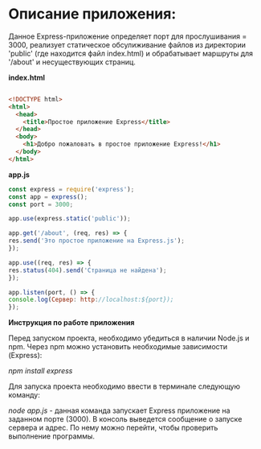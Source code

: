 # Описание приложения:
Данное Express-приложение определяет порт для прослушивания = 3000, реализует статическое обсулиживание файлов из директории 'public' (где находится файл index.html) и обрабатывает маршруты для '/about' и несуществующих страниц.

**index.html**

```html

<!DOCTYPE html>
<html>
  <head>
    <title>Простое приложение Express</title>
  </head>
  <body>
    <h1>Добро пожаловать в простое приложение Express!</h1>
  </body>
</html>
```
**app.js** 

```javascript
const express = require('express');
const app = express();
const port = 3000;

app.use(express.static('public'));

app.get('/about', (req, res) => {
res.send('Это простое приложение на Express.js');
});

app.use((req, res) => {
res.status(404).send('Страница не найдена');
});

app.listen(port, () => {
console.log(Сервер: http://localhost:${port});
});
```
**Инструкция по работе приложения**

Перед запуском проекта, необходимо убедиться в наличии Node.js и npm. Через npm можно установить необходимые зависимости (Express):

*npm install express*

Для запуска проекта необходимо ввести в терминале следующую команду: 

*node app.js* - данная команда запускает Express приложение на заданном порте (3000). В консоль выведется сообщение о запуске сервера и адрес. По нему можно перейти, чтобы проверить выполнение программы.

